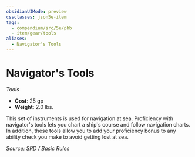 ```yaml
---
obsidianUIMode: preview
cssclasses: json5e-item
tags:
  - compendium/src/5e/phb
  - item/gear/tools
aliases:
  - Navigator's Tools
---
```

# Navigator's Tools
*Tools*  

- **Cost**: 25 gp
- **Weight**: 2.0 lbs.

This set of instruments is used for navigation at sea. Proficiency with navigator's tools lets you chart a ship's course and follow navigation charts. In addition, these tools allow you to add your proficiency bonus to any ability check you make to avoid getting lost at sea.

*Source: SRD / Basic Rules*